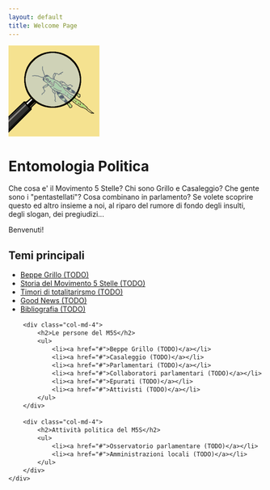 ```yaml
---
layout: default
title: Welcome Page
---
```


<div class="jumbotron">
    <div class="container text-center">
        <!--img src="http://lorempixel.com/200/200/animals" alt="logo" /-->
        <img src="images/logo.png" alt="logo" />
        <div class="row">
<h1 class="text-center">Entomologia Politica</h1>
            <div class="container text-left">
<p>Che cosa e' il Movimento 5 Stelle? Chi sono Grillo e Casaleggio? Che gente sono i "pentastellati"? Cosa combinano in parlamento? Se volete scoprire questo ed altro insieme a noi, al riparo del rumore di fondo degli insulti, degli slogan, dei pregiudizi...</p>
<p class="text-center">Benvenuti!</p>
            </div>
        </div>
    </div>
</div>

<div class="container">
    <div class="row">
        <div class="col-md-4">
            <h2>Temi principali</h2>
            <ul>
                <li><a href="#">Beppe Grillo (TODO)</a></li>
                <li><a href="storia.html">Storia del Movimento 5 Stelle (TODO)</a></li>
                <li><a href="totalitarismo.html">Timori di totalitarirsmo (TODO)</a></li>
                <li><a href="good.html">Good News (TODO)</a></li>
                <li><a href="biblio.html">Bibliografia (TODO)</a></li>
            </ul>
            <!--p><a class="btn btn-default" href="#" role="button">View details &raquo;</a></p-->
        </div>

        <div class="col-md-4">
            <h2>Le persone del M5S</h2>
            <ul>
                <li><a href="#">Beppe Grillo (TODO)</a></li>
                <li><a href="#">Casaleggio (TODO)</a></li>
                <li><a href="#">Parlamentari (TODO)</a></li>
                <li><a href="#">Collaboratori parlamentari (TODO)</a></li>
                <li><a href="#">Epurati (TODO)</a></li>
                <li><a href="#">Attivisti (TODO)</a></li>
            </ul>
        </div>

        <div class="col-md-4">
            <h2>Attività politica del M5S</h2>
            <ul>
                <li><a href="#">Osservatorio parlamentare (TODO)</a></li>
                <li><a href="#">Amministrazioni locali (TODO)</a></li>
            </ul>
        </div>
    </div>
</div>


